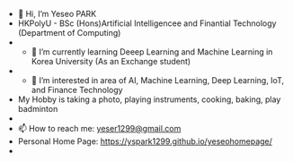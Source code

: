- 👋 Hi, I’m Yeseo PARK
- HKPolyU - BSc (Hons)Artificial Intelligencee and Finantial Technology (Department of Computing)
- - 🌱 I’m currently learning Deeep Learning and Machine Learning in Korea University (As an Exchange student)
- - 👀 I’m interested in area of AI, Machine Learning, Deep Learning, IoT, and Finance Technology
- My Hobby is taking a photo, playing instruments, cooking, baking, play badminton
- 
- 📫 How to reach me: yeser1299@gmail.com
- Personal Home Page: https://yspark1299.github.io/yeseohomepage/
- 
<!---
yspark1299/yspark1299 is a ✨ special ✨ repository because its `README.md` (this file) appears on your GitHub profile.
You can click the Preview link to take a look at your changes.
--->
